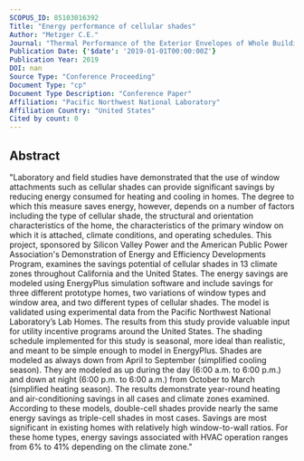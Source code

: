 ```yaml
---
SCOPUS_ID: 85103016392
Title: "Energy performance of cellular shades"
Author: "Metzger C.E."
Journal: "Thermal Performance of the Exterior Envelopes of Whole Buildings"
Publication Date: {'$date': '2019-01-01T00:00:00Z'}
Publication Year: 2019
DOI: nan
Source Type: "Conference Proceeding"
Document Type: "cp"
Document Type Description: "Conference Paper"
Affiliation: "Pacific Northwest National Laboratory"
Affiliation Country: "United States"
Cited by count: 0
---
```


## Abstract
"Laboratory and field studies have demonstrated that the use of window attachments such as cellular shades can provide significant savings by reducing energy consumed for heating and cooling in homes. The degree to which this measure saves energy, however, depends on a number of factors including the type of cellular shade, the structural and orientation characteristics of the home, the characteristics of the primary window on which it is attached, climate conditions, and operating schedules. This project, sponsored by Silicon Valley Power and the American Public Power Association's Demonstration of Energy and Efficiency Developments Program, examines the savings potential of cellular shades in 13 climate zones throughout California and the United States. The energy savings are modeled using EnergyPlus simulation software and include savings for three different prototype homes, two variations of window types and window area, and two different types of cellular shades. The model is validated using experimental data from the Pacific Northwest National Laboratory’s Lab Homes. The results from this study provide valuable input for utility incentive programs around the United States. The shading schedule implemented for this study is seasonal, more ideal than realistic, and meant to be simple enough to model in EnergyPlus. Shades are modeled as always down from April to September (simplified cooling season). They are modeled as up during the day (6:00 a.m. to 6:00 p.m.) and down at night (6:00 p.m. to 6:00 a.m.) from October to March (simplified heating season). The results demonstrate year-round heating and air-conditioning savings in all cases and climate zones examined. According to these models, double-cell shades provide nearly the same energy savings as triple-cell shades in most cases. Savings are most significant in existing homes with relatively high window-to-wall ratios. For these home types, energy savings associated with HVAC operation ranges from 6% to 41% depending on the climate zone."
